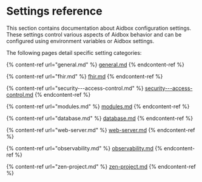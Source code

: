 # Settings reference

This section contains documentation about Aidbox configuration settings. These settings control various aspects of Aidbox behavior and can be configured using environment variables or Aidbox settings.

The following pages detail specific setting categories:

{% content-ref url="general.md" %}
[general.md](general.md)
{% endcontent-ref %}

{% content-ref url="fhir.md" %}
[fhir.md](fhir.md)
{% endcontent-ref %}

{% content-ref url="security---access-control.md" %}
[security---access-control.md](security---access-control.md)
{% endcontent-ref %}

{% content-ref url="modules.md" %}
[modules.md](modules.md)
{% endcontent-ref %}

{% content-ref url="database.md" %}
[database.md](database.md)
{% endcontent-ref %}

{% content-ref url="web-server.md" %}
[web-server.md](web-server.md)
{% endcontent-ref %}

{% content-ref url="observability.md" %}
[observability.md](observability.md)
{% endcontent-ref %}

{% content-ref url="zen-project.md" %}
[zen-project.md](zen-project.md)
{% endcontent-ref %}
